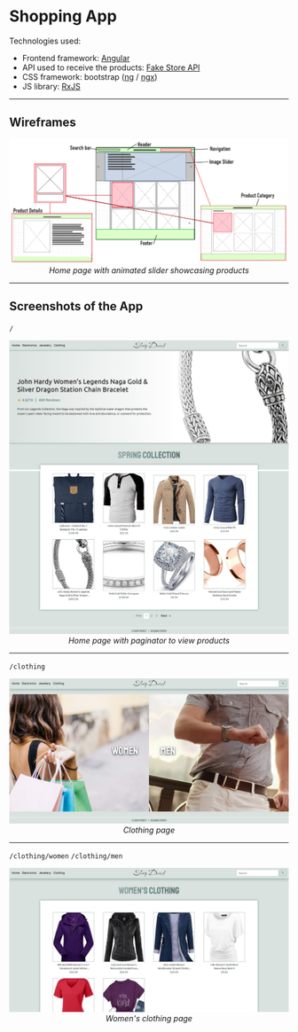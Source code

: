 # Shopping App

Technologies used:

- Frontend framework: [Angular](https://angular.io)
- API used to receive the products: [Fake Store API](https://fakestoreapi.com/)
- CSS framework: bootstrap ([ng](https://ng-bootstrap.github.io) / [ngx](https://valor-software.com/ngx-bootstrap))
- JS library: [RxJS](https://rxjs.dev/)

---

## Wireframes

<p align="center">
  <img src="img/wireframes.PNG?raw=true" alt="App screenshot home"/>
  <br>
  <i>Home page with animated slider showcasing products</i>
</p>

---

## Screenshots of the App

<code>/</code>

<p align="center">
  <img src="img/home.JPG?raw=true" alt="App screenshot home"/>
  <br>
  <img src="img/home2.JPG?raw=true" alt="App screenshot home"/>
  <br>
  <i>Home page with paginator to view products</i>
</p>

---

<code>/clothing</code>

<p align="center">
  <img src="img/clothing.JPG?raw=true" alt="App screenshot clothing"/>
  <br>
  <i>Clothing page</i>
</p>

---

<code>/clothing/women</code> <code>/clothing/men</code>

<p align="center">
  <img src="img/clothing2.JPG?raw=true" alt="App screenshot women's clothing"/>
  <br>
  <i>Women's clothing page</i>
</p>
